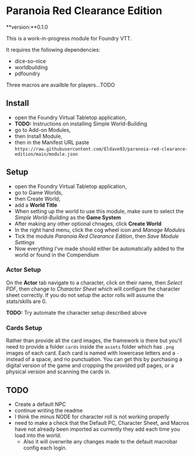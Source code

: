 # Paranoia Red Clearance Edition

**version:**0.1.0

This is a work-in-progress module for Foundry VTT.

It requires the following dependencies:
- dice-so-nice
- worldbuilding
- pdfoundry

Three macros are availble for players...TODO

## Install
- open the Foundry Virtual Tabletop application,
- **TODO:** Instructions on installing Simple World-Building
- go to Add-on Modules, 
- then Install Module, 
- then in the Manifest URL paste `https://raw.githubusercontent.com/Eldave93/paranoia-red-clearance-edition/main/module.json`

## Setup
- open the Foundry Virtual Tabletop application,
- go to Game Worlds,
- then Create World,
- add a **World Title**
- When setting up the world to use this module, make sure to select the *Simple World-Building* as the **Game System**
- After making any other optional chnages, click **Create World**
- In the right hand menu, click the cog wheel icon and *Manage Modules*
- Tick the module *Paranoia Red Clearance Edition*, then *Save Module Settings*
- Now everything I've made should either be automatically added to the world or found in the Compendium

### Actor Setup
On the **Actor** tab navigate to a character, click on their name, then *Select PDF*, then change to *Character Sheet* which will configure the character sheet correctly. If you do not setup the actor rolls will assume the stats/skills are 0.

**TODO:** Try automate the character setup described above

### Cards Setup
Rather than provide all the card images, the framework is there but you'll need to provide a folder `cards` inside the `assets` folder which has `.png` images of each card. Each card is named with lowercase letters and a `-` instead of a space, and no punctuation. You can get this by purchasing a digital version of the game and cropping the provided pdf pages, or a physical version and scanning the cards in.

## TODO
- Create a default NPC
- continue writing the readme
- I think the minus NODE for character roll is not working properly
- need to make a check that the Default PC, Character Sheet, and Macros have not already been imported as currently they add each time you load into the world. 
	- Also it will overwrite any changes made to the default macrobar config each login.